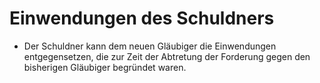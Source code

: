 # Einwendungen des Schuldners

- Der Schuldner kann dem neuen Gläubiger die Einwendungen entgegensetzen, die zur Zeit der Abtretung der Forderung gegen den bisherigen Gläubiger begründet waren.

